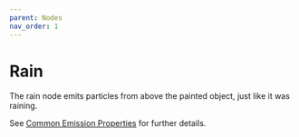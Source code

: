 ```yaml
---
parent: Nodes
nav_order: 1
---
```

# Rain

The rain node emits particles from above the painted object, just like it was raining.

See [Common Emission Properties](./common_emission_properties) for further details.
